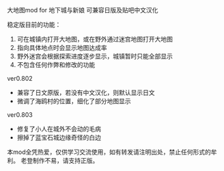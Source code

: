 大地图mod for 地下城与新娘
可兼容日版及贴吧中文汉化

稳定版目前的功能：
1. 可在城镇内打开大地图，或在野外通过迷宫地图打开大地图
2. 指向具体地点时会显示地图达成率
3. 野外迷宫会根据探索进度逐步显示，城镇暂时只能全部显示
4. 不包含任何作弊和修改的功能

ver0.802
- 兼容了日文原版，若没有中文汉化，则默认显示日文
- 微调了海鸥村的位置，细化了部分地图显示

ver0.803
- 修复了小人在城外不会动的毛病
- 擦掉了蓝宝石城边缘奇怪的白边


本mod全凭热爱，仅供学习交流使用，如有转发请注明出处，禁止任何形式的牟利。
老登制作不易，请支持正版。
